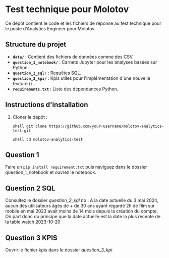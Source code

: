# Test technique pour Molotov

Ce dépôt contient le code et les fichiers de réponse au test technique pour le poste d'Analytics Engineer pour Molotov.

## Structure du projet

- **`data/`** : Contient des fichiers de données comme des CSV.
- **`question_1_notebook/`** : Carnets Jupyter pour les analyses basées sur Python.
- **`question_2_sql/`** : Requêtes SQL.
- **`question_3_kpi/`** : Kpis utiles pour l'implémentation d'une nouvelle feature ()
- **`requirements.txt`** : Liste des dépendances Python.

## Instructions d'installation

1. Cloner le dépôt :

   ``shell
   git clone https://github.com/your-username/molotov-analytics-test.git
   ``
   
   ``shell
   cd molotov-analytics-test
   ``

## Question 1 
Faire un ```pip install requirement.txt```  puis naviguez dans le dossier question_1_notebook et ouvrez le notebook.

## Question 2 SQL 
Consultez le dossier *question_2_sql*
nb : A la date actuelle du 3 mai 2024, aucun des utilisateurs âgés de + de 30 ans ayant regardé 2h de film sur mobile en mai 2023 avait moins de 14 mois depuis la création du compte. On part donc du principe que la date actuelle est la date la plus récente de la table watch 2023-10-20


## Question 3 KPIS
Ouvrir le fichier kpis dans le dossier *question_3_kpi*